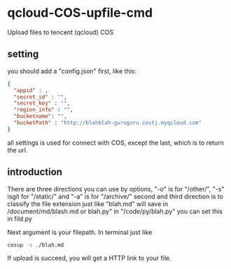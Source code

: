 # qcloud-COS-upfile-cmd

Upload files to tencent (qcloud) COS
## setting
you should add a "config.json" first, like this:
```json
{
  "appid" : ,
  "secret_id" : "",
  "secret_key" : "",
  "region_info" : "",
  "bucketname": "",
  "bucketPath" : "http://blahblah-guruguru.costj.myqcloud.com"
}
```
all settings is used for connect with COS, except the last, which is to return the url.
## introduction
There are three directions you can use by options, "-o" is for "/other/", "-s" isgit for "/static/" and "-a" is for "/archive/"
second and third direction is to classify the file extension just like "blah.md" will save in /document/md/blash.md or blah.py" in "/code/py/blah.py"
you can set this in fild.py

Next argument is your filepath. 
In terminal just like 
```bash
cosup -s ./blah.md
```
If upload is succeed, you will get a HTTP link to your file.